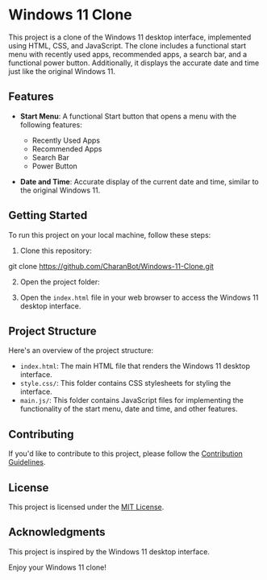 # Windows 11 Clone

This project is a clone of the Windows 11 desktop interface, implemented using HTML, CSS, and JavaScript. The clone includes a functional start menu with recently used apps, recommended apps, a search bar, and a functional power button. Additionally, it displays the accurate date and time just like the original Windows 11.

## Features

- **Start Menu**: A functional Start button that opens a menu with the following features:
  - Recently Used Apps
  - Recommended Apps
  - Search Bar
  - Power Button

- **Date and Time**: Accurate display of the current date and time, similar to the original Windows 11.

## Getting Started

To run this project on your local machine, follow these steps:

1. Clone this repository:

git clone https://github.com/CharanBot/Windows-11-Clone.git

2. Open the project folder:

3. Open the `index.html` file in your web browser to access the Windows 11 desktop interface.

## Project Structure

Here's an overview of the project structure:

- `index.html`: The main HTML file that renders the Windows 11 desktop interface.
- `style.css/`: This folder contains CSS stylesheets for styling the interface.
- `main.js/`: This folder contains JavaScript files for implementing the functionality of the start menu, date and time, and other features.

## Contributing

If you'd like to contribute to this project, please follow the [Contribution Guidelines](CONTRIBUTING.md).

## License

This project is licensed under the [MIT License](LICENSE).

## Acknowledgments

This project is inspired by the Windows 11 desktop interface.

Enjoy your Windows 11 clone!
